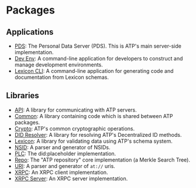 # Packages

## Applications

- [PDS](./pds): The Personal Data Server (PDS). This is ATP's main server-side implementation.
- [Dev Env](./dev-env): A command-line application for developers to construct and manage development environments.
- [Lexicon CLI](./lex-cli/): A command-line application for generating code and documentation from Lexicon schemas.

## Libraries

- [API](./api): A library for communicating with ATP servers.
- [Common](./common): A library containing code which is shared between ATP packages.
- [Crypto](./crypto): ATP's common cryptographic operations.
- [DID Resolver](./did-resolver): A library for resolving ATP's Decentralized ID methods.
- [Lexicon](./lexicon): A library for validating data using ATP's schema system.
- [NSID](./nsid): A parser and generator of NSIDs.
- [PLC](./plc): The did:placeholder implementation.
- [Repo](./repo): The "ATP repository" core implementation (a Merkle Search Tree).
- [URI](./uri): A parser and generator of `at://` uris.
- [XRPC](./xrpc): An XRPC client implementation.
- [XRPC Server](./xrpc-server): An XRPC server implementation.
